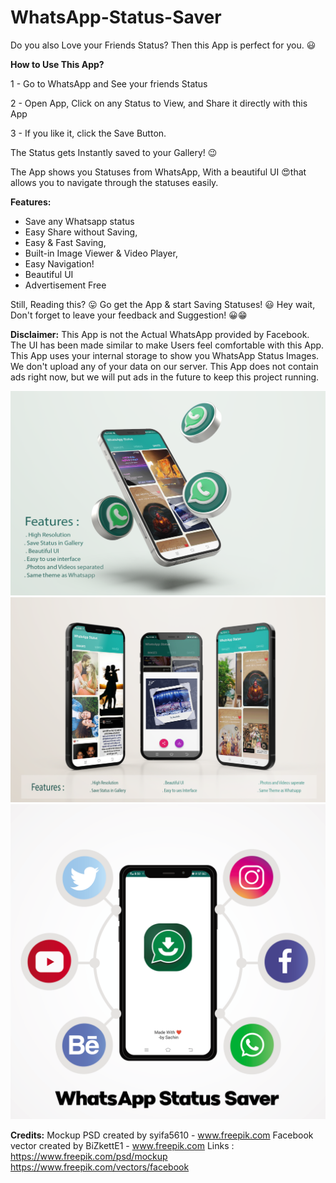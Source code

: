 # WhatsApp-Status-Saver
Do you also Love your Friends Status?
Then this App is perfect for you. 😃

**How to Use This App?**

1 - Go to WhatsApp and See your friends Status

2 - Open App, Click on any Status to View, and Share it directly with this App

3 - If you like it, click the Save Button.

The Status gets Instantly saved to your Gallery! 😉

The App shows you Statuses from WhatsApp, With a beautiful UI 😍that allows you to navigate through the statuses easily. 

**Features:**
* Save any Whatsapp status
* Easy Share without Saving,
* Easy & Fast Saving,
* Built-in Image Viewer & Video Player,
* Easy Navigation!
* Beautiful UI
* Advertisement Free

Still, Reading this? 😛
Go get the App & start Saving Statuses! 😃
Hey wait,
Don't forget to leave your feedback and Suggestion! 😀😁

**Disclaimer:**
This App is not the Actual WhatsApp provided by Facebook. The UI has been made similar to make Users feel comfortable with this App. This App uses your internal storage to show you WhatsApp Status Images. We don't upload any of your data on our server. This App does not contain ads right now, but we will put ads in the future to keep this project running.

![MockUp1](2229.png)
![MockUp1](2211.png)
![MockUp1](1651.png)


**Credits:**
Mockup PSD created by syifa5610 - www.freepik.com
Facebook vector created by BiZkettE1 - www.freepik.com
Links : 
https://www.freepik.com/psd/mockup
https://www.freepik.com/vectors/facebook
